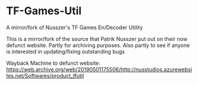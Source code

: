 # TF-Games-Util
A mirror/fork of Nusszer's TF Games En/Decoder Utility

This is a mirror/fork of the source that Patrik Nusszer put out on their now defunct website.
Partly for archiving purposes. Also partly to see if anyone is interested in updating/fixing outstanding bugs

Wayback Machine to defunct website: https://web.archive.org/web/20190501175506/http://nusstudios.azurewebsites.net/Softwares/product_tfutil
